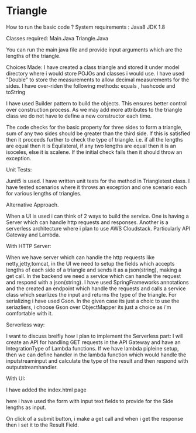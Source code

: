 # Triangle
How to run the basic code ?
System requirements :
Java8 
JDK 1.8

Classes required:
Main.Java
Triangle.Java

You can run the main java file and provide input arguments which are the lengths of the triangle.

Choices Made:
I have created a class triangle and stored it under model directory where i would store POJOs and classes i would use.
I have used "Double" to store the measurements to allow decimal measurements for the sides.
I have over-riden the following methods:
equals , hashcode and toString

I have used Builder pattern to build the objects.
This ensures  better control over construction process.
As we may add more attributes to the triangle class we do not have to define a new constructor each time.

The code checks for the basic property for three sides to form  a triangle,
sum of any two sides should be greater than the third side.
If this is satisfied then it proceeds further to check the type of triangle.
i.e. if all the lengths are equal then it is Equilateral,
if any two lengths are equal then it is an isoceles,
else it is scalene.
If the initial check fails then it should throw an exception.

Unit Tests:

Junit5 is used.
I have written unit tests for the method in Triangletest class.
I have tested scenarios where it throws an exception and one scenario each for various lengths of triangles.



Alternative Approach.

When a UI is used i can think of 2 ways to build the service.
One is having a Server which can handle http requests and responses.
Another is a serverless architecture where i plan to use AWS Cloudstack.
Particularly API Gateway and Lambda.

With HTTP Server:

When we have server which can handle the http requests like netty,jetty,tomcat, in the UI we need to setup the 
fields which accepts lengths of each side of a triangle and sends it as a json(string), making a get call.
In the backend we need a service which can handle the request and respond with a json(string).
I have used SpringFrameworks annotations and the created an endpoint which handle the requests and calls a service class which searlizes the input and returns the type of the triangle.
For serializing i have used Gson. In the given case its just a choic to use the seriazliers, i choose Gson over ObjectMapper its just a choice as i'm comfortable with it.

Serverless way:

I want to discuss breifly how i plan to implement the Serverless part:
I will create an API for handling GET requests in the API Gateway and have an IntegrationType of Lambda functions.
If we have lambda pipleine setup, then we can define handler in the lambda function which would handle the 
inputstreaminput and calculate the type of the result and then respond with  outputstreamhandler.


With UI:

I have added the index.html page

here i have used the form with input text fields to provide for the Side lengths as input.

On click of a submit button, i make a get call and when i get the response then i set it to the Result Field.
